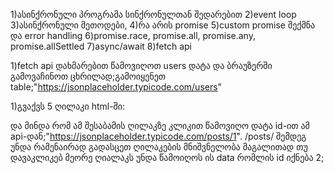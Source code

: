 1)ასინქრონული პროგრამა სინქრონულთან შედარებით
2)event loop
3)ასინქრონული მეთოდები,
4)რა არის promise
5)custom promise შექმნა და error handling
6)promise.race, promise.all, promise.any, promise.allSettled
7)async/await
8)fetch api

1)fetch api დახმარებით წამოვიღოთ users დატა და ბრაუზერში გამოვაჩინოთ ცხრილად;გამოიყენეთ table;"https://jsonplaceholder.typicode.com/users"

1)გვაქვს 5 ღილაკი html-ში:


და მინდა რომ ამ შესაბამის ღილაკზე კლიკით წამოვიღო დატა id-ით ამ api-დან;"https://jsonplaceholder.typicode.com/posts/1".
/posts/ შემდეგ უნდა რამენაირად გადასცეთ ღილაკების მნიშვნელობა მაგალითად თუ დავაკლიკებ მეორე ღიალაკს უნდა წამოიღოს ის data რომლის id იქნება 2;